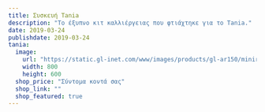 ```yaml
---
title: Συσκευή Tania
description: "Το έξυπνο κιτ καλλιέργειας που φτιάχτηκε για το Tania."
date: 2019-03-24
publishdate: 2019-03-24
tania:
  image:
    url: "https://static.gl-inet.com/www/images/products/gl-ar150/minirouters_500x500_0.jpg"
    width: 800
    height: 600
  shop_price: "Σύντομα κοντά σας"
  shop_link: ""
  shop_featured: true
---
```

